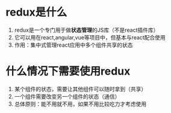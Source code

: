 
# redux是什么
1. redux是一个专门用于做**状态管理**的JS库（不是react插件库）
1. 它可以用在react,angular,vue等项目中，但基本与react配合使用
1. 作用：集中式管理react应用中多个组件共享的状态


# 什么情况下需要使用redux

1. 某个组件的状态，需要让其他组件可以随时拿到（共享）
1. 一个组件需要改变另一个组件的状态（通信）
1. 总体原则：能不用就不用，如果不用比较吃力才考虑使用


